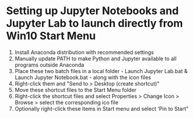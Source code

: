# Setting up Jupyter Notebooks and Jupyter Lab to launch directly from Win10 Start Menu

1. Install Anaconda distribution with recommended settings
2. Manually update PATH to make Python and Jupyter available to all programs outside Anaconda
3. Place these two batch files in a local folder -  Launch Jupyter Lab.bat & Launch Jupyter Notebook.bat - along with the icon files
4. Right-click them and "Send to > Desktop (create shortcut)"
5. Move these shortcut files to the Start Menu folder
6. Right-click the shortcut files and select Properties > Change Icon > Browse > select the corresponding ico file
7. Optionally right-click these items in Start menu and select 'Pin to Start"
